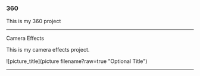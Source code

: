 ### 360

This is my 360 project

<script src="//360.vizor.io/scripts/embed.js" data-vizorurl="//360.vizor.io/embed/v/rjrjo" ></script>

***

Camera Effects

This is my camera effects project.

![picture_title](picture filename?raw=true "Optional Title")

***
